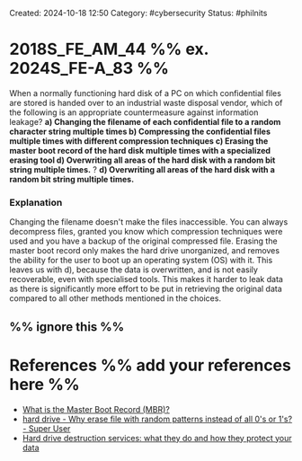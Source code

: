 Created: 2024-10-18 12:50
Category: #cybersecurity 
Status: #philnits



# 2018S_FE_AM_44 %% ex. 2024S_FE-A_83 %%

When a normally functioning hard disk of a PC on which confidential files are stored is handed over to an industrial waste disposal vendor, which of the following is an appropriate countermeasure against information leakage?
**a) Changing the filename of each confidential file to a random character string multiple times 
b) Compressing the confidential files multiple times with different compression techniques 
c) Erasing the master boot record of the hard disk multiple times with a specialized erasing tool 
d) Overwriting all areas of the hard disk with a random bit string multiple times.**
?
**d) Overwriting all areas of the hard disk with a random bit string multiple times.**
### Explanation
Changing the filename doesn't make the files inaccessible. You can always decompress files, granted you know which compression techniques were used and you have a backup of the original compressed file. Erasing the master boot record only makes the hard drive unorganized, and removes the ability for the user to boot up an operating system (OS) with it.
This leaves us with d), because the data is overwritten, and is not easily recoverable, even with specialised tools. This makes it harder to leak data as there is significantly more effort to be put in retrieving the original data compared to all other methods mentioned in the choices.




%% ignore this %%
---









# References %% add your references here %%
- [What is the Master Boot Record (MBR)?](https://www.techtarget.com/whatis/definition/Master-Boot-Record-MBR)
- [hard drive - Why erase file with random patterns instead of all 0's or 1's? - Super User](https://superuser.com/questions/174883/why-erase-file-with-random-patterns-instead-of-all-0s-or-1s)
- [Hard drive destruction services: what they do and how they protect your data](https://www.russellrichardson.co.uk/advice/3/hard-drive-destruction-services#harddrive2)